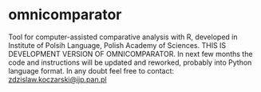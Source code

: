 # omnicomparator
Tool for computer-assisted comparative analysis with R, developed in Institute of Polsih Language, Polish Academy of Sciences.
THIS IS DEVELOPMENT VERSION OF OMNICOMPARATOR. In next few months the code and instructions will be updated and reworked, probably into Python language format. 
In any doubt feel free to contact: zdzislaw.koczarski@ijp.pan.pl
